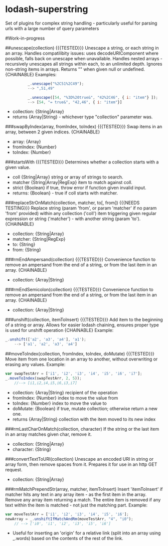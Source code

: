 # lodash-superstring
Set of plugins for complex string handling - particularly useful for parsing urls with a large number of query parameters


#Work-in-progress


##unescape(collection)  	{{{TESTED}}}
Unescape a string, or each string in an array.
Handles compatilibity issues: uses decodeURIComponent where possible, falls back on unescape when unavailable. Handles nested arrays - recursively unescapes all strings within each, to an unlimited depth. Ignores non-string items in arrays. Returns "" when given null or undefined.
{CHAINABLE}
Examples:

```javascript
		  _.unescape("%2C51%2C49");
		  --> ",51,49"

		  _.unescape([54, "%3D%20true&", "42%2C46", { i: "item"} ]);
		  --> [54, "= true&", "42,46", { i: "item"}]
```

* collection: {String|Array}
* returns {Array|String} - whichever type "collection" parameter was.



###swapByIndex(array, fromIndex, toIndex) {{{TESTED}}}
Swap items in an array, between 2 given indices.
{CHAINABLE}

* array: {Array}
* fromIndex: {Number}
* toIndex: {Number}



###startsWith 		{{{TESTED}}}
Determines whether a collection starts with a given value.

* coll {String|Array} string or array of strings to search.
* matcher {String|Array|RegExp} item to match against coll.
* strict {Boolean} if true, throw error if function given invalid input.
* returns: {Boolean} - true if coll starts with matcher.



###replaceStrOnMatch(collection, matcher, to[, from]) {{{NEEDS TESTING}}}
Replace string (param 'from', or param 'matcher' if no param 'from' provided) within any collection ('coll') item triggering given regular expression or string ('matcher') - with another string (param 'to').
{CHAINABLE}

* collection: {String|Array}
* matcher: {String|RegExp}
* to: {String}
* from: {String}



###rmEndAmpersand(collection) 		{{{TESTED}}}
Convenience function to remove an ampersand from the end of a string, or from the last item in an array.
{CHAINABLE}

* collection: {Array|String}



###rmEndSemicolon(collection) 		{{{TESTED}}}
Convenience function to remove an ampersand from the end of a string, or from the last item in an array.
{CHAINABLE}

* collection: {Array|String}



###unshift(collection, itemToInsert) 		{{{TESTED}}}
Add item to the beginning of a string or array.
Allows for easier lodash chaining, ensures proper type is used for unshift operation
{CHAINABLE}
Example:

```javascript
_.unshift(['a2', 'a3', 'a4'], 'a1');
	--> ['a1', 'a2', 'a3', 'a4']
```



##moveToIndex(collection, fromIndex, toIndex, doMutate)  	{{{TESTED}}}
Move item from one location in an array to another, without overwriting or erasing any values.
Example:

```javascript
var swapTestArr = ['i1', 'i2', 'i3', 'i4', 'i5', 'i6', 'i7'];
_.moveToIndex(swapTestArr, 2, 5));
	//--> [i1,i2,i4,i5,i6,i3,i7]
```

* collection: {Array|String} recipient of the operation
* fromIndex: {Number} index to move the value from
* toIndex: {Number} index to move the value to
* doMutate: {Boolean} if true, mutate collection; otherwise return a new one.
* returns {Array|String} collection with the item moved to its new index



###rmLastCharOnMatch(collection, character)
If the string or the last item in an array matches given char, remove it.
* collection: {String|Array}
* character: {String}



###convertTextToURI(collection)
Unescape an encoded URI in string or array form, then remove spaces from it.
Prepares it for use in an http GET request.
* collection: {String|Array}



###rmMatchPrependStr(array, matcher, itemToInsert)
Insert 'itemToInsert' if matcher hits any text in any array item - as the first item in the array. Remove any array item returning a match. The entire item is removed if any text within the item is matched - not just the matching part.
Example:
```javascript
var moveTestArr = ['i1', 'i2', 'i3', 'i4', 'i5', 'i6'];
newArray = _.unshiftIfMatchAndRm(moveTestArr, "4", "i0");
	// --> ['i0', 'i1', 'i2', 'i3', 'i5', 'i6']
```

* Useful for inserting an 'origin' for a relative link (split into an array using _.words) based on the contents of the rest of the link.
